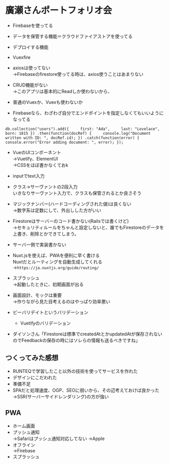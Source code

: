# 廣瀬さんポートフォリオ会

- Firebaseを使ってる
- データを保管する機能＝クラウドファイアストアを使ってる
- デプロイする機能
- Vuexfire

- axiosは使ってない<br>
→Firebaseのfirestore使ってる時は、axios使うことはあまりない

- CRUD機能がない<br>
→このアプリは基本的にReadしか使わないから、

- 普通のVuexか、Vuexも使わないか

- Firebaseなら、わざわざ自分でエンドポイントを指定しなくてもいいようになってる

```
db.collection("users").add({     first: "Ada",     last: "Lovelace",     born: 1815 }) .then(function(docRef) {     console.log("Document written with ID: ", docRef.id); }) .catch(function(error) {     console.error("Error adding document: ", error); });
```

- VueのUIコンポーネント<br>
→Vuetify、ElementUI<br>
→CSSをほぼ書かなくておk

- inputでtext入力

- クラス→サーヴァントの2段入力<br>
いきなりサーヴァント入力で、クラスも保管されるとか良さそう

- マジックナンバー(ハードコーディングされた値)は良くない<br>
→数字系は定数にして、外出しした方がいい

- Firestoreはサーバーのコード書かない(Railsでは書くけど)<br>
→セキュリティルールをちゃんと設定しないと、誰でもFirestoreのデータを上書き、削除とかできてしまう。

- サーバー側で実装書かない

- Nuxt.jsを使えば、PWAを便利に早く書ける<br>
Nuxtだとルーティングを自動生成してくれる<br>
→`https://ja.nuxtjs.org/guide/routing/`

- スプラッシュ<br>
→起動したときに、初期画面が出る

- 画面設計、モックは重要<br>
→作りながら見た目考えるのはやっぱり効率悪い

- ビーバリデイトというバリデーション
  - Vuetifyのバリデーション

- ダイソンさん「Firestoreは標準でcreatedAtとかupdatedAtが保存されないのでFeedbackの保存の時にはソレらの情報も送るべきですね」

## つくってみた感想
- RUNTEQで学習したこと以外の技術を使ってサービスを作れた
- デザインにこだわれた
- 準備不足
- SPAだと処理速度、OGP、SEOに弱いから、その辺考えておけば良かった<br>
→SSR(サーバーサイドレンダリング)の方が強い


## PWA
- ホーム画面
- プッシュ通知<br>
→Safariはプッシュ通知対応してない
→Apple<br>
- オフライン<br>
→Firebase
- スプラッシュ
